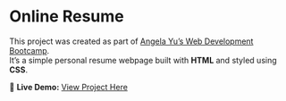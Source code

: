 # Online Resume

This project was created as part of [Angela Yu’s Web Development Bootcamp](https://www.udemy.com/course/the-complete-web-development-bootcamp/).  
It’s a simple personal resume webpage built with **HTML** and styled using **CSS**.

🔗 **Live Demo:** [View Project Here](https://lin-lae.github.io/capstone-resume/)
